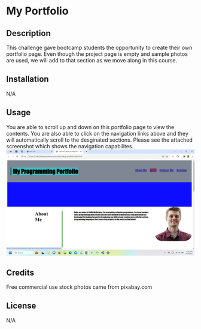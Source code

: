 # My Portfolio

## Description

This challenge gave bootcamp students the opportunity to create their own portfolio page. Even though the project page is empty and sample photos are used, we will add to that section as we move along in this course. 

## Installation 

N/A

## Usage

You are able to scroll up and down on this portfolio page to view the contents. You are also able to click on the navigation links above and they will automatically scroll to the desginated sections. Please see the attached screenshot which shows the navigation capabilites.![Cursor over the work navigation link](assets/images/readme-screenshot.jpg)

## Credits 

Free commercial use stock photos came from pixabay.com

## License

N/A